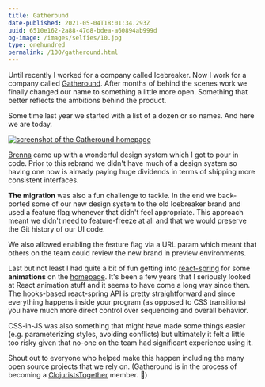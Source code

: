 ```yaml
---
title: Gatheround
date-published: 2021-05-04T18:01:34.293Z
uuid: 6510e162-2a88-47d8-bdea-a60894ab999d
og-image: /images/selfies/10.jpg
type: onehundred
permalink: /100/gatheround.html
---
```

Until recently I worked for a company called Icebreaker. Now I work for a company called [Gatheround](https://gatheround.com). After months of behind the scenes work we finally changed our name to something a little more open. Something that better reflects the ambitions behind the product. 

Some time last year we started with a list of a dozen or so names. And here we are today.

[![screenshot of the Gatheround homepage](/images/uploads/gatheround-homepage-screenshot.png "Gatheround")](https://gatheround.com)

[Brenna](https://www.brennajmarketello.com/) came up with a wonderful design system which I got to pour in code. Prior to this rebrand we didn't have much of a design system so having one now is already paying huge dividends in terms of shipping more consistent interfaces.

**The migration** was also a fun challenge to tackle. In the end we back-ported some of our new design system to the old Icebreaker brand and used a feature flag whenever that didn't feel appropriate. This approach meant we didn't need to feature-freeze at all and that we would preserve the Git history of our UI code. 

We also allowed enabling the feature flag via a URL param which meant that others on the team could review the new brand in preview environments.

Last but not least I had quite a bit of fun getting into [react-spring](https://react-spring.io/) for some **animations** on the [homepage](https://gatheround.com). It's been a few years that I seriously looked at React animation stuff and it seems to have come a long way since then. The hooks-based react-spring API is pretty straightforward and since everything happens inside your program (as opposed to CSS transitions) you have much more direct control over sequencing and overall behavior.

CSS-in-JS was also something that might have made some things easier (e.g. parameterizing styles, avoiding conflicts) but ultimately it felt a little too risky given that no-one on the team had significant experience using it. 

Shout out to everyone who helped make this happen including the many open source projects that we rely on. (Gatheround is in the process of becoming a [ClojuristsTogether](https://www.clojuriststogether.org/) member. 🎉)
